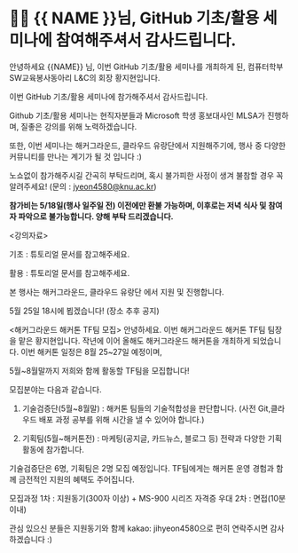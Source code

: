 # 🙇‍♂️ {{ NAME }}님, GitHub 기초/활용 세미나에 참여해주셔서 감사드립니다.

안녕하세요 {{NAME}} 님, 이번 GitHub 기초/활용 세미나를 개최하게 된,
컴퓨터학부 SW교육봉사동아리 L&C의 회장 황지현입니다.

이번 GitHub 기초/활용 세미나에 참가해주셔서 감사드립니다.

Github 기초/활용 세미나는 현직자분들과 Microsoft 학생 홍보대사인 MLSA가 진행하며, 질좋은 강의를 위해 노력하겠습니다.

또한, 이번 세미나는 해커그라운드, 클라우드 유랑단에서 지원해주기에, 행사 중 다양한 커뮤니티를 만나는 계기가 될 것 입니다 :)

노쇼없이 참가해주시길 간곡히 부탁드리며, 혹시 불가피한 사정이 생겨 불참할 경우 꼭 알려주세요! (문의 : jyeon4580@knu.ac.kr)

**참가비는 5/18일(행사 일주일 전) 이전에만 환불 가능하며, 이후로는 저녁 식사 및 참여자 파악으로 불가능합니다. 양해 부탁 드리겠습니다.**

<강의자료>

기초 :
튜토리얼 문서를 참고해주세요.

활용 :
튜토리얼 문서를 참고해주세요.

본 행사는 해커그라운드, 클라우드 유랑단 에서 지원 및 진행합니다.

5월 25일 18시에 뵙겠습니다! (장소 추후 공지)

<해커그라운드 해커톤 TF팀 모집>
안녕하세요. 이번 해커그라운드 해커톤 TF팀 팀장을 맡은 황지현입니다.
작년에 이어 올해도 해커그라운드 해커톤을 개최하게 되었습니다.
이번 해커톤 일정은 8월 25~27일 예정이며,

5월~8월말까지 저희와 함께 활동할 TF팀을 모집합니다!

모집분야는 다음과 같습니다.

1. 기술검증단(5월~8월말) : 해커톤 팀들의 기술적합성을 판단합니다. (사전 Git,클라우드 배포 과정 공부를 위해 시간을 낼 수 있어야 합니다.)

2. 기획팀(5월~해커톤전) : 마케팅(공지글, 카드뉴스, 블로그 등) 전략과 다양한 기획 활동에 참가합니다.

기술검증단은 6명, 기획팀은 2명 모집 예정입니다.
TF팀에게는 해커톤 운영 경험과 함께 금전적인 지원의 혜택도 주어집니다.

모집과정
1차 : 지원동기(300자 이상) + MS-900 시리즈 자격증 우대
2차 : 면접(10분이내)

관심 있으신 분들은 지원동기와 함께 kakao: jihyeon4580으로 편히 연락주시면 감사하겠습니다 :)
